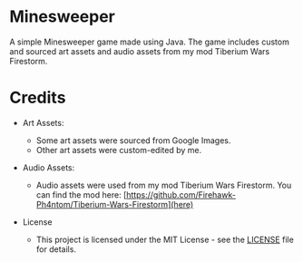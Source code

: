 # Minesweeper
A simple Minesweeper game made using Java. The game includes custom and sourced art assets and audio assets from my mod Tiberium Wars Firestorm.

# Credits
- Art Assets:
  - Some art assets were sourced from Google Images.
  - Other art assets were custom-edited by me.
  
- Audio Assets:
  - Audio assets were used from my mod Tiberium Wars Firestorm. You can find the mod here: [https://github.com/Firehawk-Ph4ntom/Tiberium-Wars-Firestorm](here)

- License
  - This project is licensed under the MIT License - see the [LICENSE](LICENSE) file for details.
